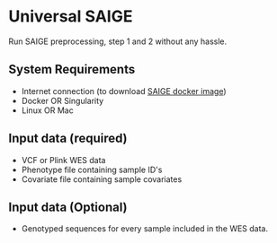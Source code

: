# Universal SAIGE

Run SAIGE preprocessing, step 1 and 2 without any hassle.

## System Requirements
- Internet connection (to download [SAIGE docker image](https://hub.docker.com/r/wzhou88/saige))
- Docker OR Singularity
- Linux OR Mac

## Input data (required)
- VCF or Plink WES data
- Phenotype file containing sample ID's
- Covariate file containing sample covariates

## Input data (Optional)
- Genotyped sequences for every sample included in the WES data.
